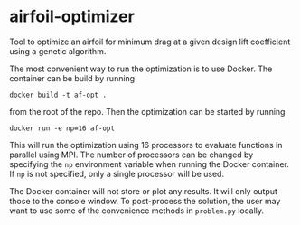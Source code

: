 airfoil-optimizer
=================

Tool to optimize an airfoil for minimum drag at a given design lift coefficient using a genetic algorithm.

The most convenient way to run the optimization is to use Docker. The container can be build by running
```
docker build -t af-opt .
```
from the root of the repo. Then the optimization can be started by running
```
docker run -e np=16 af-opt
```
This will run the optimization using 16 processors to evaluate functions in parallel using MPI.
The number of processors can be changed by specifying the `np` environment variable when running the Docker container.
If `np` is not specified, only a single processor will be used.

The Docker container will not store or plot any results. It will only output those to the console window. To 
post-process the solution, the user may want to use some of the convenience methods in `problem.py` locally.